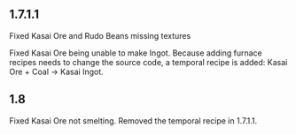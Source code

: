 ## 1.7.1.1

Fixed Kasai Ore and Rudo Beans missing textures

Fixed Kasai Ore being unable to make Ingot. Because adding furnace recipes needs to change the source code, a temporal recipe is added: Kasai Ore + Coal -> Kasai Ingot.

## 1.8

Fixed Kasai Ore not smelting. Removed the temporal recipe in 1.7.1.1.

